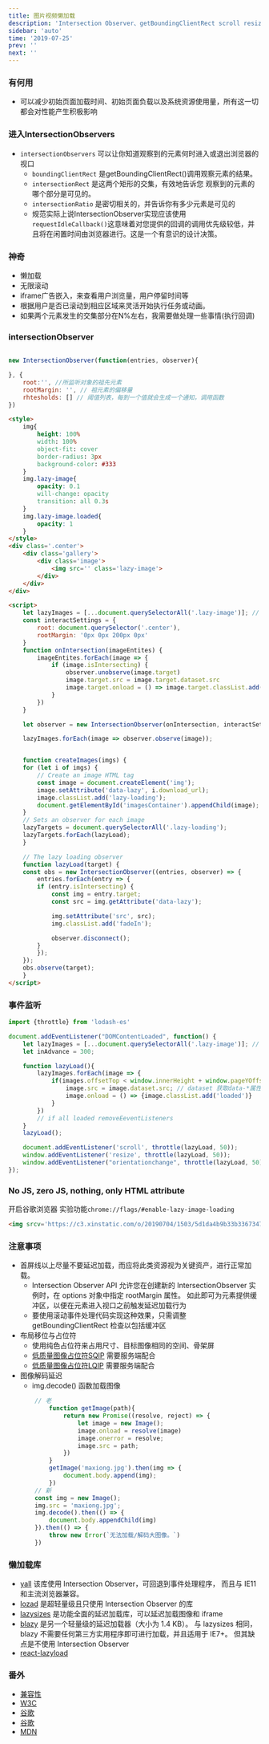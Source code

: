 ```yaml
---
title: 图片视频懒加载
description: 'Intersection Observer、getBoundingClientRect scroll resize orientationchange'
sidebar: 'auto'
time: '2019-07-25'
prev: ''
next: ''
---
```


### 有何用

+ 可以减少初始页面加载时间、初始页面负载以及系统资源使用量，所有这一切都会对性能产生积极影响


### 进入IntersectionObservers

+ `intersectionObservers` 可以让你知道观察到的元素何时进入或退出浏览器的视口
    - `boundingClientRect` 是getBoundingClientRect()调用观察元素的结果。
    - `intersectionRect` 是这两个矩形的交集，有效地告诉您 观察到的元素的哪个部分是可见的。 
    - `intersectionRatio` 是密切相关的，并告诉你有多少元素是可见的
    - 规范实际上说IntersectionObserver实现应该使用 `requestIdleCallback()`这意味着对您提供的回调的调用优先级较低，并且将在闲置时间由浏览器进行。这是一个有意识的设计决策。

### 神奇

+ 懒加载
+ 无限滚动
+ iframe广告嵌入，来查看用户浏览量，用户停留时间等
+ 根据用户是否已滚动到相应区域来灵活开始执行任务或动画。
+ 如果两个元素发生的交集部分在N%左右，我需要做处理一些事情(执行回调)

### intersectionObserver

``` js

new IntersectionObserver(function(entries, observer){

}, {
    root:'', //所监听对象的祖先元素
    rootMargin: '', // 祖元素的偏移量
    rhtesholds: [] // 阈值列表，每到一个值就会生成一个通知，调用函数
})

```

``` html
<style>
    img{
        height: 100%
        width: 100%
        object-fit: cover
        border-radius: 3px
        background-color: #333
    }
    img.lazy-image{
        opacity: 0.1
        will-change: opacity
        transition: all 0.3s
    }
    img.lazy-image.loaded{
        opacity: 1    
    }
</style>
<div class='.center'>
    <div class='gallery'>
        <div class='image'>
            <img src='' class='lazy-image'>
        </div> 
    </div>
</div>

<script>
    let lazyImages = [...document.querySelectorAll('.lazy-image')]; // Array.from(document.querySelectorAll('.lazy-image'))
    const interactSettings = {
        root: document.querySelector('.center'),
        rootMargin: '0px 0px 200px 0px'
    }
    function onIntersection(imageEntites) {
        imageEntites.forEach(image => {
            if (image.isIntersecting) {
                observer.unobserve(image.target)
                image.target.src = image.target.dataset.src
                image.target.onload = () => image.target.classList.add('loaded')
            }
        })
    }

    let observer = new IntersectionObserver(onIntersection, interactSettings)

    lazyImages.forEach(image => observer.observe(image));


    function createImages(imgs) {
    for (let i of imgs) {
        // Create an image HTML tag
        const image = document.createElement('img');
        image.setAttribute('data-lazy', i.download_url);
        image.classList.add('lazy-loading');
        document.getElementById('imagesContainer').appendChild(image);
    }
    // Sets an observer for each image
    lazyTargets = document.querySelectorAll('.lazy-loading');
    lazyTargets.forEach(lazyLoad);
    }

    // The lazy loading observer
    function lazyLoad(target) {
    const obs = new IntersectionObserver((entries, observer) => {
        entries.forEach(entry => {
        if (entry.isIntersecting) {
            const img = entry.target;
            const src = img.getAttribute('data-lazy');

            img.setAttribute('src', src);
            img.classList.add('fadeIn');

            observer.disconnect();
        }
        });
    });
    obs.observe(target);
    }
</script>
```

### 事件监听

```js
import {throttle} from 'lodash-es'

document.addEventListener("DOMContentLoaded", function() {
    let lazyImages = [...document.querySelectorAll('.lazy-image')]; // Array.from(document.querySelectorAll('.lazy-image'))
    let inAdvance = 300;

    function lazyLoad(){
        lazyImages.forEach(image => {
            if(images.offsetTop < window.innerHeight + window.pageYOffset + inAdvance){
                image.src = image.dataset.src; // dataset 获取data-*属性值或者给属性赋值
                image.onload = () => {image.classList.add('loaded')}
            }
        })
        // if all loaded removeEeventListeners
    }
    lazyLoad();

    document.addEventListener('scroll', throttle(lazyLoad, 50));
    window.addEventListener('resize', throttle(lazyLoad, 50));
    window.addEventListener("orientationchange", throttle(lazyLoad, 50));
});
```


### No JS, zero JS, nothing, only HTML attribute

开启谷歌浏览器 实验功能`chrome://flags/#enable-lazy-image-loading`

``` html
<img srcv='https://c3.xinstatic.com/o/20190704/1503/5d1da4b9b33b3367347_18.jpg' loading='lazy'>
```


### 注意事项

+ 首屏线以上尽量不要延迟加载，而应将此类资源视为关键资产，进行正常加载。
    - Intersection Observer API 允许您在创建新的 IntersectionObserver 实例时，在 options 对象中指定 rootMargin 属性。 如此即可为元素提供缓冲区，以便在元素进入视口之前触发延迟加载行为
    - 要使用滚动事件处理代码实现这种效果，只需调整 getBoundingClientRect 检查以包括缓冲区
+ 布局移位与占位符
    - 使用纯色占位符来占用尺寸、目标图像相同的空间、骨架屏
    - [低质量图像占位符SQIP](https://github.com/axe312ger/sqip) 需要服务端配合
    - [低质量图像占位符LQIP](https://www.guypo.com/introducing-lqip-low-quality-image-placeholders) 需要服务端配合
+ 图像解码延迟
    - img.decode() 函数加载图像
    ``` js
        // 老
            function getImage(path){
                return new Promise((resolve, reject) => {
                    let image = new Image();
                    image.onload = resolve(image)
                    image.onerror = resolve;
                    image.src = path;
                })
            }
            getImage('maxiong.jpg').then(img => {
                document.body.append(img);
            })
        // 新
        const img = new Image();
        img.src = 'maxiong.jpg';
        img.decode().then(() => {
            document.body.appendChild(img)
        }).then(() => {
            throw new Error(`无法加载/解码大图像。`)
        })
    ```

### 懒加载库

+ [yall](https://github.com/malchata/yall.js) 该库使用 Intersection Observer，可回退到事件处理程序， 而且与 IE11 和主流浏览器兼容。
+ [lozad](https://github.com/ApoorvSaxena/lozad.js) 是超轻量级且只使用 Intersection Observer 的库
+ [lazysizes](https://github.com/aFarkas/lazysizes) 是功能全面的延迟加载库，可以延迟加载图像和 iframe
+ [blazy](https://github.com/dinbror/blazy) 是另一个轻量级的延迟加载器（大小为 1.4 KB）。 与 lazysizes 相同，blazy 不需要任何第三方实用程序即可进行加载，并且适用于 IE7+。 但其缺点是不使用 Intersection Observer
+ [react-lazyload](https://github.com/twobin/react-lazyload)



### 番外

+ [兼容性](//caniuse.com/#search=IntersectionObserver)
+ [W3C](//github.com/w3c/IntersectionObserver)
+ [谷歌](https://developers.google.com/web/fundamentals/performance/lazy-loading-guidance/images-and-video/)
+ [谷歌](https://developers.google.com/web/updates/2016/04/intersectionobserver?source=post_page---------------------------)
+ [MDN](https://developer.mozilla.org/zh-CN/docs/Web/API/Intersection_Observer_API)














